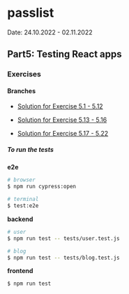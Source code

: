 # passlist

Date: 24.10.2022 - 02.11.2022

## Part5: Testing React apps

### Exercises

#### Branches

- [Solution for Exercise 5.1 - 5.12](https://github.com/aiotrope/passlist/tree/5.11)

- [Solution for Exercise 5.13 - 5.16](https://github.com/aiotrope/passlist/tree/5.13)

- [Solution for Exercise 5.17 - 5.22](https://github.com/aiotrope/passlist/tree/5.17)

##### To run the tests

__e2e__

```bash
# browser
$ npm run cypress:open

# terminal
$ test:e2e

```

__backend__

```bash
# user
$ npm run test -- tests/user.test.js 

# blog
$ npm run test -- tests/blog.test.js 

```

__frontend__

```bash
$ npm run test

```
